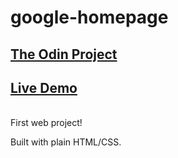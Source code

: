 # google-homepage

## [The Odin Project](https://www.theodinproject.com/)

## [Live Demo](https://paulmure.github.io/google-homepage/)

<br />
First web project!

Built with plain HTML/CSS.